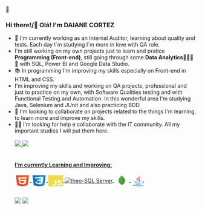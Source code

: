   👋 <h3>Hi there!/👋 Olá! I'm DAIANE CORTEZ</h3>

<ul>
<li>🔭 I'm currently working as an Internal Auditor, learning about quality and tests. Each day I´m studying I´m more in love with QA role.
<li> I'm still working on my own projects just to learn and pratice <strong>Programming (Front-end)</strong>, still going through some <strong>Data Analytics🕵🏽‍♀️🤓</strong> with SQL, Power BI and Google Data Studio. </li>
<li>📚 In programming I'm improving my skills especially on Front-end in HTML and CSS. 
<li> I'm improving my skills and working on QA projects, professional and just to practice on my own, with Software Qualities testing and with Functional Testing and Automation. In this wonderful area I'm studying Java, Selenium and JUnit and also practicing BDD.
<li>👯 I'm looking to collaborate on projects related to the things I'm learning, to learn more and improve my skills.</li>
<li>🤝🏽 I’m looking for help e collaborate with the IT community. All my important studies I will put them here.</li>
<!--<li>⚡ Fun fact: Throughout my youth I worked with data analysis and functional testing, before I knew they existed. So, because of $$, I changed careers and got a law degree. But now, a few years later, the love of IT (testing and programming) has won. After my graduation and years in another career, I am "going back" to IT with all my strength, but now applying technical skills and tools.</li>-->

 <div>
   <br>
  <a href="https://github.com/CORTEZDAIANE/cortezdaiane">
  <img height="180em" src="https://github-readme-stats.vercel.app/api?username=nicolastheo&show_icons=true&theme=highcontrast&include_all_commits=true&count_private=true"/>
  <img height="180" src="https://github-readme-stats.vercel.app/api/top-langs/?username=nicolastheo&layout=compact&langs_count=7&theme=highcontrast"/>
</div>

  <div style="display: inline_block"><br>
    <h4> I'm currently Learning and Improving: </h4>
  <img align="center" alt="theo-HTML" height="30" width="40" src="https://raw.githubusercontent.com/devicons/devicon/master/icons/html5/html5-original.svg">
  <img align="center" alt="theo-CSS" height="30" width="40" src="https://raw.githubusercontent.com/devicons/devicon/master/icons/css3/css3-original.svg">
  <img align="center" alt="theo-Js" height="30" width="40" src="https://raw.githubusercontent.com/devicons/devicon/master/icons/javascript/javascript-plain.svg">
     
  <!--<img align="center" alt="theo-Js" height="30" width="40" src="https://raw.githubusercontent.com/devicons/devicon/master/icons/jquery/jquery-plain.svg">-->
  <img align="center" alt="theo-SQL Server" height="30" width="40" src="https://camo.githubusercontent.com/2fd20815f3b0a17768b1ee8429517c9f2e6ad5943681fbf09b8afed5fc72e306/68747470733a2f2f677265656e7769726569742e636f6d2f77702d636f6e74656e742f75706c6f6164732f323031332f30352f73716c2d7365727665722d65787072657373312e706e67">
  <img align="center" alt="theo-mongoDB" height="30" width="40" src="https://raw.githubusercontent.com/devicons/devicon/master/icons/mongodb/mongodb-original.svg">
  <!--<img align="center" alt="theo-aws" height="30" width="40" src="https://raw.githubusercontent.com/devicons/devicon/master/icons/amazonwebservices/amazonwebservices-original.svg">-->
 <!-- <img align="center" alt="theo-dotnet" height="30" width="40" src="https://raw.githubusercontent.com/devicons/devicon/master/icons/dotnetcore/dotnetcore-original.svg">-->
 <!-- <img align="center" alt="theo-csharp" height="30" width="40" src="https://raw.githubusercontent.com/devicons/devicon/master/icons/csharp/csharp-original.svg">-->
 <!-- <img align="center" alt="theo-Python" height="30" width="40" src="https://raw.githubusercontent.com/devicons/devicon/master/icons/python/python-original.svg">
  <img align="center" alt="theo-ruby" height="30" width="40" src="https://raw.githubusercontent.com/devicons/devicon/master/icons/ruby/ruby-original.svg">-->
  <img align="center" alt="theo-Java" height="30" width="40" src="https://raw.githubusercontent.com/devicons/devicon/master/icons/java/java-original.svg">
 
  
    
 <!-- <img height="100em" align="right" alt="theoveg" src="http://4.bp.blogspot.com/-dlxAjQ3w_oo/U-03-mmiyQI/AAAAAAAAXl4/r7TPk0o9Gqo/s1600/Z5GFHul.gif">
</div>-->
  
  ##
  
  <div> 
  <!--<a href="https://www.youtube.com/channel/UCRs5-nfAwm8tcCRx7e-PTNQ" target="_blank"><img src="https://img.shields.io/badge/YouTube-FF0000?style=for-the-badge&logo=youtube&logoColor=white" target="_blank"></a> 
  <a href="https://www.instagram.com/theonicolasof/" target="_blank"><img src="https://img.shields.io/badge/-Instagram-%23E4405F?style=for-the-badge&logo=instagram&logoColor=white" target="_blank"></a> -->
  <a href="https://www.linkedin.com/in/daianecortez/" target="_blank"><img src="https://img.shields.io/badge/-LinkedIn-%230077B5?style=for-the-badge&logo=linkedin&logoColor=white" target="_blank"></a>
      <a href = "mailto:d.cortezaraujo@gmail.com"><img height="45em" src="http://s2.glbimg.com/SoDnXJH5n7k28Qx69ZkknqlDyNs=/0x0:695x451/695x451/s.glbimg.com/po/tt2/f/original/2014/10/28/mensagem-encaminhamento-gmail1.png" target="_blank"></a>
    
  </div>
